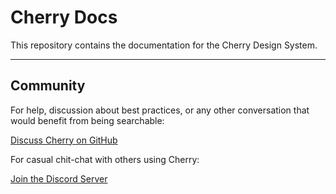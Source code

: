 # Cherry Docs
This repository contains the documentation for the Cherry Design System.

---

## Community

For help, discussion about best practices, or any other conversation that would benefit from being searchable:

[Discuss Cherry  on GitHub](https://github.com/cherry-design-system/styled-components/discussions)

For casual chit-chat with others using Cherry:

[Join the Discord Server](https://discord.gg/6JvcWU5bke)
